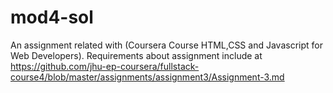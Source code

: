 # mod4-sol
An assignment related with (Coursera Course HTML,CSS and Javascript for Web Developers).
Requirements about assignment include at https://github.com/jhu-ep-coursera/fullstack-course4/blob/master/assignments/assignment3/Assignment-3.md
